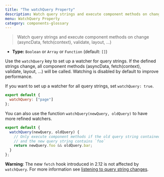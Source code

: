 ```yaml
---
title: "The watchQuery Property"
description: Watch query strings and execute component methods on change (asyncData, fetch, validate, layout, ...)
menu: WatchQuery Property
category: components-glossary
---
```


> Watch query strings and execute component methods on change (asyncData, fetch(context), validate, layout, ...)

- **Type:** `Boolean` or `Array` or `Function` (default: `[]`)

Use the `watchQuery` key to set up a watcher for query strings. If the defined strings change, all component methods (asyncData, fetch(context), validate, layout, ...) will be called. Watching is disabled by default to improve performance.

If you want to set up a watcher for all query strings, set `watchQuery: true`.

```js
export default {
  watchQuery: ["page"]
};
```

You can also use the function `watchQuery(newQuery, oldQuery)` to have more refined watchers.

```js
export default {
  watchQuery(newQuery, oldQuery) {
    // Only execute component methods if the old query string contained `bar`
    // and the new query string contains `foo`
    return newQuery.foo && oldQuery.bar;
  }
};
```

<base-alert>

**Warning**: The new `fetch` hook introduced in 2.12 is not affected by `watchQuery`. For more information see [listening to query string changes](/api/pages-fetch#listening-to-query-string-changes).

</base-alert>
